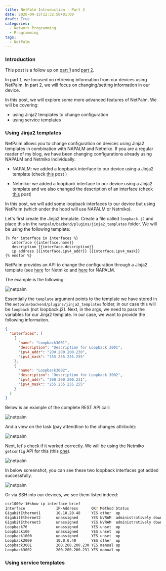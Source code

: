 ```yaml
---
title: NetPalm Introduction - Part 3
date: 2020-04-15T12:32:50+01:00
draft: True
categories:
  - Network Programming
  - Programming
tags:
  - NetPalm
---
```

### Introduction

This post is a follow up on [part 1](http://blog.wimwauters.com/networkprogrammability/2020-04-14_netpalm_introduction_part1/)  and [part 2](https://blog.wimwauters.com/networkprogrammability/2020-04-15_netpalm_introduction_part2/). 

In part 1, we focused on retrieving information from our devices using NetPalm. 
In part 2, we will focus on changing/setting information in our device.

In this post, we will explore some more advanced features of NetPalm. We will be covering:

- using Jinja2 templates to change configuration
- using service templates

### Using Jinja2 templates
NetPalm allows you to change configuration on devices using Jinja2 templates in combination with NAPALM and Netmiko. If you are a regular reader of my blog, we have been changing configurations already using NAPALM and Netmiko individually:

- NAPALM: we added a loopback interface to our device using a Jinja2 template (check [this](https://blog.wimwauters.com/networkprogrammability/2020-04-07_napalm_introduction_part2/) post )

- Netmiko: we added a loopback interface to our device using a Jinja2 template and we also changed the description of an interface (check [this](https://blog.wimwauters.com/networkprogrammability/2020-03-25-netmiko_introduction/) post)

In this post, we will add some loopback interfaces to our device but using NetPalm (which under the hood will use NAPALM or Netmiko).

Let's first create the Jinja2 template. Create a file called `loopback.j2` and place this in the `netpalm/backend/plugins/jinja2_templates` folder. We will be using the following template:

```jinja
{% for interface in interfaces %}
   interface {{interface.name}}
   description {{interface.description}}
   ip address {{interface.ipv4_addr}} {{interface.ipv4_mask}}
{% endfor %}
```
NetPalm provides an API to change the configuration through a Jinja2 template (see [here](https://documenter.getpostman.com/view/2391814/SzYbxcQx?version=latest#85056012-e546-41d7-b832-19e9285823f7) for Netmiko and [here](https://documenter.getpostman.com/view/2391814/SzYbxcQx?version=latest#44fdde62-c21c-417b-95d4-54fa2640d135) for NAPALM.

The example is the following:

![netpalm](/images/2020-04-17-1.png)

Essentially the `template` argument points to the template we have stored in the `netpalm/backend/plugins/jinja2_templates` folder, in our case this will be `loopback` (not loopback.j2). Next, in the args, we need to pass the variables for our Jinja2 template. In our case, we want to provide the following information.

``` json
{
  "interfaces": [
    {
      "name": "Loopback3001",
      "description": "Description for Loopback 3001",
      "ipv4_addr": "200.200.200.230",
      "ipv4_mask": "255.255.255.255"
    },
    {
      "name": "Loopback3002",
      "description": "Description for Loopback 3002",
      "ipv4_addr": "200.200.200.231",
      "ipv4_mask": "255.255.255.255"
    }
  ]
}
```
Below is an example of the complete REST API call:

![netpalm](/images/2020-04-17-2.png)

And a view on the task (pay attendtion to the changes attribute):

![netpalm](/images/2020-04-17-3.png)

Next, let's check if it worked correctly. We will be using the Netmiko `getconfig` API for this (this [one](https://documenter.getpostman.com/view/2391814/SzYbxcQx?version=latest#4d45bf0a-f408-47e0-8dba-c0b26529591c)).

![netpalm](/images/2020-04-17-4.png)

In below screenshot, you can see these two loopback interfaces got added successfully.

![netpalm](/images/2020-04-17-5.png)

Or via SSH into our devices, we see them listed indeed:

```bash
csr1000v-1#show ip interface brief
Interface              IP-Address      OK? Method Status                Protocol
GigabitEthernet1       10.10.20.48     YES other  up                    up
GigabitEthernet2       unassigned      YES NVRAM  administratively down down
GigabitEthernet3       unassigned      YES NVRAM  administratively down down
Loopback76             unassigned      YES unset  up                    up
Loopback100            unassigned      YES unset  up                    up
Loopback1000           unassigned      YES unset  up                    up
Loopback2000           10.0.0.40       YES other  up                    up
Loopback3001           200.200.200.230 YES manual up                    up
Loopback3002           200.200.200.231 YES manual up                    up
```

### Using service templates